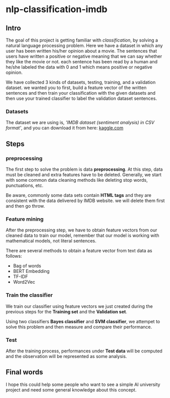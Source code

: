 # nlp-classification-imdb

## Intro
The goal of this project is getting familiar with *classification*, by solving a natural language processing problem. Here we have a dataset in which any user has been written his/her opinion about a movie. The sentences that users have written a positive or negative meaning that we can say whether they like the movie or not. each sentence has been read by a human and he/she labeled the data with 0 and 1 which means positive or negative opinion.

We have collected 3 kinds of datasets, testing, training, and a validation dataset. we wanted you to first, build a feature vector of the written sentences and then train your classification with the given datasets and then use your trained classifier to label the validation dataset sentences.

### Datasets
The dataset we are using is, *'IMDB dataset (sentiment analysis) in CSV format'*, and you can download it from here: [kaggle.com](https://kaggle.com/columbine/imdb-dataset-sentiment-analysis-in-csv-format)


## Steps
### preprocessing
The first step to solve the problem is data **preprocessing**. At this step, data must be cleaned and extra features have to be deleted. Generally, we start with some common data cleaning methods like deleting stop words, punctuations, etc.

Be aware, commonly some data sets contain **HTML tags** and they are consistent with the data delivered by IMDB website. we will delete them first and then go throw.

### Feature mining
After the preprocessing step, we have to obtain feature vectors from our cleaned data to train our model, remember that our model is working with mathematical models, not literal sentences.

There are several methods to obtain a feature vector from text data as follows:

* Bag of words
* BERT Embedding
* TF-IDF
* Word2Vec

### Train the classifier
We train our classifier using feature vectors we just created during the previous steps for the **Training set** and the **Validation set**.

Using two classifiers **Bayes classifier** and **SVM classifier**, we attempet to solve this problem and then measure and compare their performance.

### Test

After the training process, performances under **Test data** will be computed and the observation will be represented as some analysis.

## Final words
I hope this could help some people who want to see a simple AI university project and need some general knowledge about this concept.
